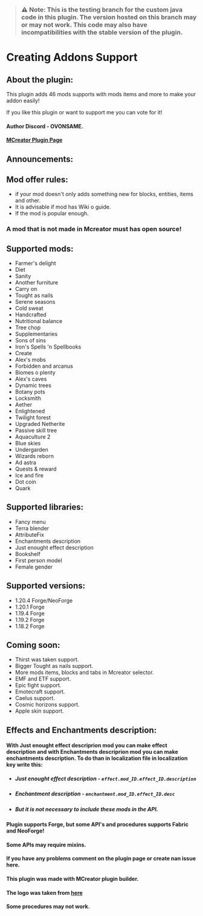>### :warning: **Note:** This is the testing branch for the custom java code in this plugin. The version hosted on this branch may or may not work. This code may also have incompatibilities with the stable version of the plugin.

# Creating Addons Support

## About the plugin:
This plugin adds 46 mods supports with mods items and more to make your addon easily!

If you like this plugin or want to support me you can vote for it!

#### Author Discord - OVONSAME.
#### [MCreator Plugin Page](https://mcreator.net/plugin/105284/cold-sweat-support)
## Announcements:
 
## Mod offer rules:

 - if your mod doesn't only adds something new for blocks, entities, items and other.
 - It is advisable if mod has Wiki o guide.
 - If the mod is popular enough.

### A mod that is not made in Mcreator must has open source!
## Supported mods:

- Farmer's delight
- Diet
- Sanity
- Another furniture
- Carry on
- Tought as nails
- Serene seasons
- Cold sweat
- Handcrafted
- Nutritional balance
- Tree chop
- Supplementaries
- Sons of sins
- Iron's Spells 'n Spellbooks
- Create
- Alex's mobs
- Forbidden and arcanus
- Biomes o plenty
- Alex's caves
- Dynamic trees
- Botany pots
- Locksmith
- Aether
- Enlightened
- Twilight forest
- Upgraded Netherite
- Passive skill tree
- Aquaculture 2
- Blue skies
- Undergarden
- Wizards reborn
- Ad astra
- Quests & reward
- Ice and fire
- Dot coin
- Quark
## Supported libraries:

- Fancy menu
- Terra blender
- AttributeFix
- Enchantments description
- Just enought effect description
- Bookshelf
- First person model
- Female gender
## Supported versions:

- 1.20.4 Forge/NeoForge
- 1.20.1 Forge
- 1.19.4 Forge
- 1.19.2 Forge
- 1.18.2 Forge
  
## Coming soon:

- Thirst was taken support.
- Bigger Tought as nails support.
- More mods items, blocks and tabs in Mcreator selector.
- EMF and ETF support.
- Epic fight support.
- Emotecraft support.
- Caelus support.
- Cosmic horizons support.
- Apple skin support.


## Effects and Enchantments description:

#### With Just enought effect descriprion mod you can make effect description and with Enchantments descriprion mod you can make enchantments description. To do than in localization file in localization key write this:

- ##### Just enought effect description - ```effect.mod_ID.effect_ID.description```
- ##### Enchantment description - ```enchantment.mod_ID.effect_ID.desc```
- ##### But it is not necessary to include these mods in the API.

 

#### Plugin supports Forge, but some API's and procedures supports Fabric and NeoForge!

#### Some APIs may require mixins.

#### If you have any problems comment on the plugin page or create nan issue here.

 

#### This plugin was made with MCreator plugin builder.

#### The logo was taken from [here](https://freepik.com/icon/technology_14959325#fromView=search&page=2&position=85&uuid=2a53e07c-fbb8-46a4-8879-97e3a8581fa5)

#### Some procedures may not work.





